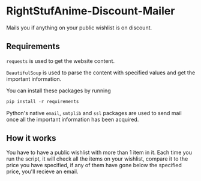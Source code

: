 # RightStufAnime-Discount-Mailer

Mails you if anything on your public wishlist is on discount.

## Requirements

`requests` is used to get the website content.

`BeautifulSoup` is used to parse the content with specified values and get the important information.

You can install these packages by running

```Python
pip install -r requirements
```

Python's native `email`, `smtplib` and `ssl` packages are used to send mail once all the important information has been acquired.

## How it works

You have to have a public wishlist with more than 1 item in it. Each time you run the script, it will check all the items on your wishlist, compare it to the price you have specified, if any of them have gone below the specified price, you'll recieve an email.
